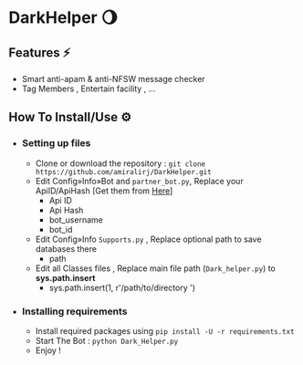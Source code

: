 # DarkHelper 🌖
## Features ⚡️
   - Smart anti-apam & anti-NFSW message checker
   - Tag Members , Entertain facility , ... 
## How To Install/Use  ⚙️
- ### Setting up files
    - Clone or download the repository : `git clone https://github.com/amiralirj/DarkHelper.git`
    - Edit Config»Info»Bot and `partner_bot.py`, Replace your ApiID/ApiHash [Get them from [Here](https://my.telegram.org/)]
        -  Api ID
        -  Api Hash 
        -  bot_username
        -  bot_id
    - Edit Config»Info `Supports.py` , Replace optional path to save databases there  
        -  path 
    - Edit all Classes files , Replace main file path (`Dark_helper.py`) to **sys.path.insert** 
        -  sys.path.insert(1, r'/path/to/directory ')
- ### Installing requirements
    - Install required packages using `pip install -U -r requirements.txt`
    - Start The Bot : `python Dark_Helper.py`
    - Enjoy !
